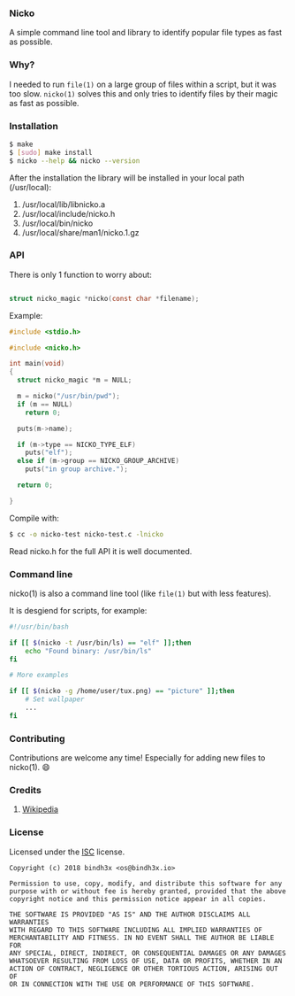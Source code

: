 ### Nicko

A simple command line tool and library to identify
popular file types as fast as possible.

### Why?

I needed to run `file(1)` on a large group of files within a
script, but it was too slow. `nicko(1)` solves this and only
tries to identify files by their magic as fast as possible.

### Installation

```bash
$ make
$ [sudo] make install
$ nicko --help && nicko --version
```

After the installation the library will be installed in your local path
(/usr/local):

1. /usr/local/lib/libnicko.a
2. /usr/local/include/nicko.h
3. /usr/local/bin/nicko
4. /usr/local/share/man1/nicko.1.gz

### API

There is only 1 function to worry about:

```c

struct nicko_magic *nicko(const char *filename);

```

Example:

```c
#include <stdio.h>

#include <nicko.h>

int main(void)
{
  struct nicko_magic *m = NULL;

  m = nicko("/usr/bin/pwd");
  if (m == NULL)
    return 0;

  puts(m->name);

  if (m->type == NICKO_TYPE_ELF)
    puts("elf");
  else if (m->group == NICKO_GROUP_ARCHIVE)
    puts("in group archive.");

  return 0;

}
```

Compile with:

```bash
$ cc -o nicko-test nicko-test.c -lnicko
```

Read nicko.h for the full API it is well documented.


### Command line

nicko(1) is also a command line tool (like `file(1)` but with less
features).

It is desgiend for scripts, for example:

```bash
#!/usr/bin/bash

if [[ $(nicko -t /usr/bin/ls) == "elf" ]];then
    echo "Found binary: /usr/bin/ls"
fi

# More examples

if [[ $(nicko -g /home/user/tux.png) == "picture" ]];then
    # Set wallpaper
    ...
fi
```

### Contributing

Contributions are welcome any time!
Especially for adding new files to nicko(1). :smile:

### Credits

1. [Wikipedia](https://en.wikipedia.org/wiki/List_of_file_signatures)

### License

Licensed under the [ISC](https://opensource.org/licenses/ISC) license.

    Copyright (c) 2018 bindh3x <os@bindh3x.io>

    Permission to use, copy, modify, and distribute this software for any
    purpose with or without fee is hereby granted, provided that the above
    copyright notice and this permission notice appear in all copies.

    THE SOFTWARE IS PROVIDED "AS IS" AND THE AUTHOR DISCLAIMS ALL
    WARRANTIES
    WITH REGARD TO THIS SOFTWARE INCLUDING ALL IMPLIED WARRANTIES OF
    MERCHANTABILITY AND FITNESS. IN NO EVENT SHALL THE AUTHOR BE LIABLE FOR
    ANY SPECIAL, DIRECT, INDIRECT, OR CONSEQUENTIAL DAMAGES OR ANY DAMAGES
    WHATSOEVER RESULTING FROM LOSS OF USE, DATA OR PROFITS, WHETHER IN AN
    ACTION OF CONTRACT, NEGLIGENCE OR OTHER TORTIOUS ACTION, ARISING OUT OF
    OR IN CONNECTION WITH THE USE OR PERFORMANCE OF THIS SOFTWARE.

